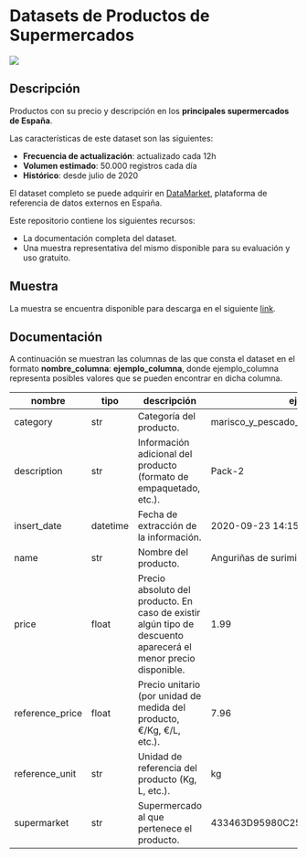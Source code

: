 # Datasets de Productos de Supermercados
<a href="https://datamarket.es">
  <img src="https://datamarket.es/static/core/img/banners/productos-de-supermercados-banner.png">
</a>

## Descripción

Productos con su precio y descripción en los __principales supermercados de España__.

Las características de este dataset son las siguientes:

* __Frecuencia de actualización__: actualizado cada 12h
* __Volumen estimado__: 50.000 registros cada día
* __Histórico__: desde julio de 2020

El dataset completo se puede adquirir en [DataMarket](https://datamarket.es/#productos-de-supermercados-dataset), plataforma de referencia de datos externos en España. 

Este repositorio contiene los siguientes recursos:

* La documentación completa del dataset.
* Una muestra representativa del mismo disponible para su evaluación y uso gratuito.

## Muestra

La muestra se encuentra disponible para descarga en el siguiente [link](https://github.com/Data-Market/productos-de-supermercados/blob/main/productos-de-supermercados-sample.csv).

## Documentación

A continuación se muestran las columnas de las que consta el dataset en el formato __nombre_columna__: __ejemplo_columna__, donde ejemplo_columna representa posibles valores que se pueden encontrar en dicha columna.

| nombre | tipo | descripción | ejemplo |
|--------|------|-------------|---------|
| category | str | Categoría del producto. | marisco_y_pescado_pescado_congelado |
| description | str | Información adicional del producto (formato de empaquetado, etc.). | Pack-2 |
| insert_date | datetime | Fecha de extracción de la información. | 2020-09-23 14:15:00 |
| name | str | Nombre del producto. | Anguriñas de surimi Pescanova |
| price | float | Precio absoluto del producto. En caso de existir algún tipo de descuento aparecerá el menor precio disponible. | 1.99 |
| reference_price | float | Precio unitario (por unidad de medida del producto, €/Kg, €/L, etc.). | 7.96 |
| reference_unit  | str | Unidad de referencia del producto (Kg, L, etc.). | kg |
| supermarket | str | Supermercado al que pertenece el producto. | 433463D95980C252B92C204E3655BB81 |
